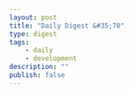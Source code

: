```yaml
---
layout: post
title: "Daily Digest &#35;70"
type: digest
tags: 
    - daily
    - development
description: ""
publish: false
---
```


